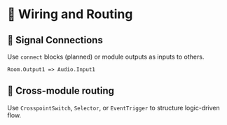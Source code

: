 # 🧵 Wiring and Routing

## 🔗 Signal Connections

Use `connect` blocks (planned) or module outputs as inputs to others.

```dsl
Room.Output1 => Audio.Input1
```

## 🔀 Cross-module routing

Use `CrosspointSwitch`, `Selector`, or `EventTrigger` to structure logic-driven flow.

